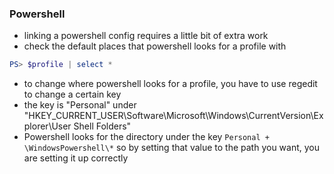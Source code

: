 ### Powershell
* linking a powershell config requires a little bit of extra work
* check the default places that powershell looks for a profile with
```powershell
PS> $profile | select *
```
* to change where powershell looks for a profile, you have to use regedit to change a certain key
* the key is "Personal" under "HKEY_CURRENT_USER\Software\Microsoft\Windows\CurrentVersion\Explorer\User Shell Folders"
* Powershell looks for the directory under the key `Personal + \WindowsPowershell\*` so by setting that value to the path you want, you are setting it up correctly

